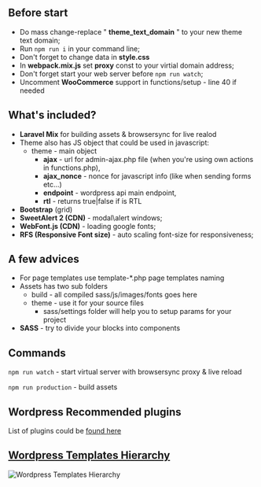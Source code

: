 Before start
---------------
* Do mass change-replace " **theme_text_domain** " to your new theme text domain;
* Run ```npm run i``` in your command line;
* Don't forget to change data in **style.css**
* In **webpack.mix.js** set **proxy** const to your virtial domain address;
* Don't forget start your web server before ```npm run watch```;
* Uncomment **WooCommerce** support in functions/setup - line 40 if needed

What's included?
---------------
* **Laravel Mix** for building assets & browsersync for live realod
* Theme also has JS object that could be used in javascript:
  * theme - main object
    * **ajax** - url for admin-ajax.php file (when you're using own actions in functions.php),
    * **ajax_nonce** - nonce for javascript info (like when sending forms etc...)
    * **endpoint** - wordpress api main endpoint,
    * **rtl** - returns true|false if is RTL
* **Bootstrap** (grid)
* **SweetAlert 2 (CDN)** - modal\alert windows;
* **WebFont.js (CDN)** - loading google fonts;
* **RFS (Responsive Font size)** - auto scaling font-size for responsiveness;


A few advices
---------------
* For page templates use template-*.php page templates naming
* Assets has two sub folders
  - build - all compiled sass/js/images/fonts goes here
  - theme - use it for your source files
    - sass/settings folder will help you to setup params for your project
* **SASS** - try to divide your blocks into components

Commands
---------------
```npm run watch``` - start virtual server with browsersync proxy & live reload

```npm run production``` - build assets 

Wordpress Recommended plugins
---------------
List of plugins could be [found here](https://github.com/Ar-Mind/wordpress-plugins)


[Wordpress Templates Hierarchy](https://developer.wordpress.org/files/2014/10/Screenshot-2019-01-23-00.20.04.png)
---------------
![Wordpress Templates Hierarchy](https://developer.wordpress.org/files/2014/10/Screenshot-2019-01-23-00.20.04.png)